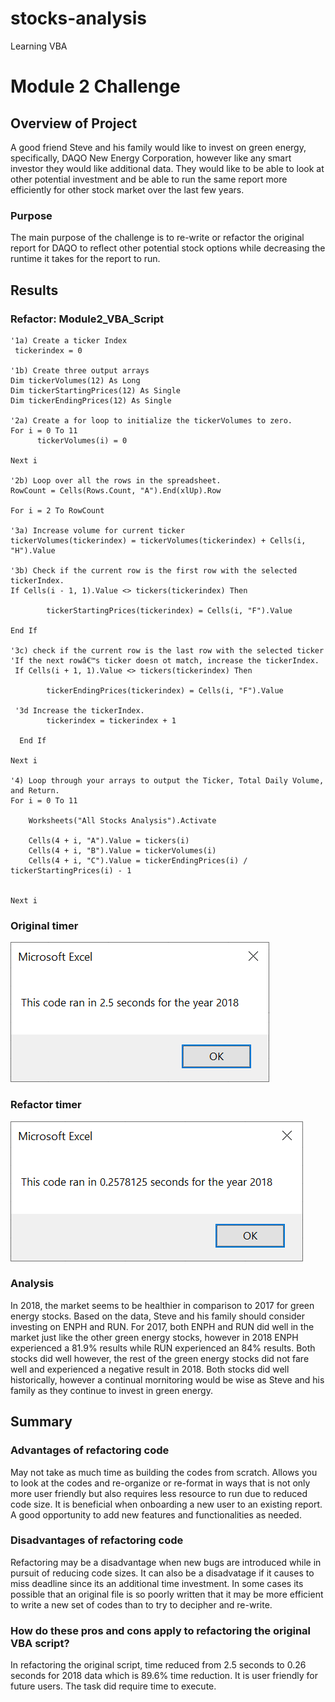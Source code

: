 # stocks-analysis
Learning VBA
# Module 2 Challenge

## Overview of Project
A good friend Steve and his family would like to invest on green energy, specifically, DAQO New Energy Corporation, however like any smart investor they would like additional data. They would like to be able to look at other potential investment and be able to run the same report more efficiently for other stock market over the last few years.

### Purpose
The main purpose of the challenge is to re-write or refactor the original report for DAQO to reflect other potential stock options while decreasing the runtime it takes for the report to run.

## Results

### Refactor: Module2_VBA_Script

    '1a) Create a ticker Index
     tickerindex = 0

    '1b) Create three output arrays
    Dim tickerVolumes(12) As Long
    Dim tickerStartingPrices(12) As Single
    Dim tickerEndingPrices(12) As Single
    
    '2a) Create a for loop to initialize the tickerVolumes to zero.
    For i = 0 To 11
          tickerVolumes(i) = 0
    
    Next i
     
    '2b) Loop over all the rows in the spreadsheet.
    RowCount = Cells(Rows.Count, "A").End(xlUp).Row
    
    For i = 2 To RowCount
            
    '3a) Increase volume for current ticker
    tickerVolumes(tickerindex) = tickerVolumes(tickerindex) + Cells(i, "H").Value
        
    '3b) Check if the current row is the first row with the selected tickerIndex.
    If Cells(i - 1, 1).Value <> tickers(tickerindex) Then
      
            tickerStartingPrices(tickerindex) = Cells(i, "F").Value
     
    End If
        
    '3c) check if the current row is the last row with the selected ticker
    'If the next rowâ€™s ticker doesn ot match, increase the tickerIndex.
     If Cells(i + 1, 1).Value <> tickers(tickerindex) Then

            tickerEndingPrices(tickerindex) = Cells(i, "F").Value
      
     '3d Increase the tickerIndex.
            tickerindex = tickerindex + 1
         
      End If
    
    Next i
    
    '4) Loop through your arrays to output the Ticker, Total Daily Volume, and Return.
    For i = 0 To 11
        
        Worksheets("All Stocks Analysis").Activate
        
        Cells(4 + i, "A").Value = tickers(i)
        Cells(4 + i, "B").Value = tickerVolumes(i)
        Cells(4 + i, "C").Value = tickerEndingPrices(i) / tickerStartingPrices(i) - 1

        
    Next i
    
### Original timer
![Original Run](https://github.com/lramirez1619/stocks-analysis/blob/33985fe08dad7407c8b5165e53953cced0eafd20/Resources/VBA_Challenge2.5_2018.png)

### Refactor timer
![Refactor Run](https://github.com/lramirez1619/stocks-analysis/blob/ff4b365911639b747a7dd4e793de4d5372043a8b/Resources/VBA_Challenge.25_2018.png)

### Analysis
In 2018, the market seems to be healthier in comparison to 2017 for green energy stocks. Based on the data, Steve and his family should consider investing on ENPH and RUN. For 2017, both ENPH and RUN did well in the market just like the other green energy stocks, however in 2018 ENPH experienced a 81.9% results while RUN experienced an 84% results. Both stocks did well however, the rest of the green energy stocks did not fare well and experienced a negative result in 2018. Both stocks did well historically, however a continual mornitoring would be wise as Steve and his family as they continue to invest in green energy.

## Summary

### Advantages of refactoring code
May not take as much time as building the codes from scratch. Allows you to look at the codes and re-organize or re-format in ways that is not only more user friendly but also requires less resource to run due to reduced code size. It is beneficial when onboarding a new user to an existing report. A good opportunity to add new features and functionalities as needed.
      
### Disadvantages of refactoring code
Refactoring may be a disadvantage when new bugs are introduced while in pursuit of reducing code sizes. It can also be a disadvatage if it causes to miss deadline since its an additional time investment. In some cases its possible that an original file is so poorly written that it may be more efficient to write a new set of codes than to try to decipher and re-write. 

### How do these pros and cons apply to refactoring the original VBA script?
In refactoring the original script, time reduced from 2.5 seconds to 0.26 seconds for 2018 data which is 89.6% time reduction. It is user friendly for future users.  The task did require time to execute.




